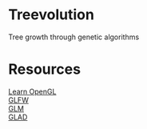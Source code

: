 # Treevolution
Tree growth through genetic algorithms

# Resources
[Learn OpenGL](https://learnopengl.com/)  
[GLFW](https://www.glfw.org)  
[GLM](https://glm.g-truc.net/0.9.9/index.html)  
[GLAD](https://glad.dav1d.de/)  
